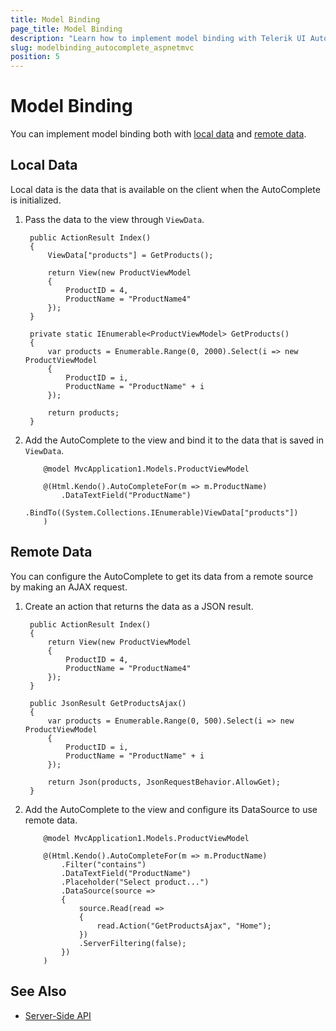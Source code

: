 ```yaml
---
title: Model Binding
page_title: Model Binding
description: "Learn how to implement model binding with Telerik UI AutoComplete component for {{ site.framework }}."
slug: modelbinding_autocomplete_aspnetmvc
position: 5
---
```


# Model Binding

You can implement model binding both with [local data](#local-data) and [remote data](#remote-data).

## Local Data

Local data is the data that is available on the client when the AutoComplete is initialized.

1. Pass the data to the view through `ViewData`.

        public ActionResult Index()
        {
            ViewData["products"] = GetProducts();

            return View(new ProductViewModel
            {
                ProductID = 4,
                ProductName = "ProductName4"
            });
        }

        private static IEnumerable<ProductViewModel> GetProducts()
        {
            var products = Enumerable.Range(0, 2000).Select(i => new ProductViewModel
            {
                ProductID = i,
                ProductName = "ProductName" + i
            });

            return products;
        }

1. Add the AutoComplete to the view and bind it to the data that is saved in `ViewData`.

    ```HtmlHelper
        @model MvcApplication1.Models.ProductViewModel

        @(Html.Kendo().AutoCompleteFor(m => m.ProductName)
            .DataTextField("ProductName")
            .BindTo((System.Collections.IEnumerable)ViewData["products"])
        )
    ```

## Remote Data

You can configure the AutoComplete to get its data from a remote source by making an AJAX request.

1. Create an action that returns the data as a JSON result.

        public ActionResult Index()
        {
            return View(new ProductViewModel
            {
                ProductID = 4,
                ProductName = "ProductName4"
            });
        }

        public JsonResult GetProductsAjax()
        {
            var products = Enumerable.Range(0, 500).Select(i => new ProductViewModel
            {
                ProductID = i,
                ProductName = "ProductName" + i
            });

            return Json(products, JsonRequestBehavior.AllowGet);
        }


1. Add the AutoComplete to the view and configure its DataSource to use remote data.

    ```HtmlHelper
        @model MvcApplication1.Models.ProductViewModel

        @(Html.Kendo().AutoCompleteFor(m => m.ProductName)
            .Filter("contains")
            .DataTextField("ProductName")
            .Placeholder("Select product...")
            .DataSource(source =>
            {
                source.Read(read =>
                {
                    read.Action("GetProductsAjax", "Home");
                })
                .ServerFiltering(false);
            })
        )
    ```

## See Also

* [Server-Side API](/api/autocomplete)
